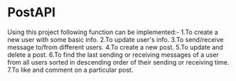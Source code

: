 # PostAPI

Using this project following function can be implemented:-
1.To create a new user with some basic info.
2.To update user's info.
3.To send/receive message to/from different users.
4.To create a new post.
5.To update and delete a post.
6.To find the last sending or receiving messages of a user from all users sorted in descending order of their sending or receiving time.
7.To like and comment on a particular post.
